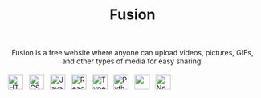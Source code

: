 <h1 align="center">Fusion</h1>

<br />

<p align="center">
Fusion is a free website where anyone can upload videos, pictures, GIFs, and other types of media for easy sharing! 
</p>

</div>

<p align="center">
<p> <img src="https://img.shields.io/badge/html5-%23E34F26.svg?style=for-the-badge&logo=html5&logoColor=white" alt="HTML5" height="30" style="vertical-align:top; margin:4px">
<img src="https://img.shields.io/badge/css3-%231572B6.svg?style=for-the-badge&logo=css3&logoColor=white" alt="CSS" height="30" style="vertical-align:top; margin:4px">
<img src="https://img.shields.io/badge/JavaScript-323330?style=for-the-badge&logo=javascript&logoColor=F7DF1E" alt="Javascript" height="30" style="vertical-align:top; margin:4px">
<img src="https://img.shields.io/badge/React-20232A?style=for-the-badge&logo=react&logoColor=61DAFB"  alt="React" height="30" style="vertical-align:top; margin:4px"/>  
<img src="https://camo.githubusercontent.com/094f63b55e352c64b45534a974bce20ba6d6c0dea422e932c0f8dfcc5648b5bf/68747470733a2f2f696d672e736869656c64732e696f2f62616467652f747970657363726970742d2532333331373843363f7374796c653d666f722d7468652d6261646765266c6f676f3d74797065736372697074266c6f676f436f6c6f723d7768697465" alt="Typescript" height="30" style="vertical-align:top; margin:4px"/>
<img src="https://camo.githubusercontent.com/436bd3cb20295ce9b3c3a182590c488c762adbd2b5583a36f126c9bbec016b56/68747470733a2f2f696d672e736869656c64732e696f2f62616467652f707974686f6e2d2532334646443334333f7374796c653d666f722d7468652d6261646765266c6f676f3d707974686f6e266c6f676f436f6c6f723d626c61636b" alt="Python" height="30" style="vertical-align:top; margin:4px">      
<img src="https://camo.githubusercontent.com/e77d670250a5ef40c91a07c6f64c36b54e3e23f1fe61c386b9421fd3eb0ae2f0/68747470733a2f2f696d672e736869656c64732e696f2f62616467652f6d7973716c2d2532333434373941313f7374796c653d666f722d7468652d6261646765266c6f676f3d6d7973716c266c6f676f436f6c6f723d7768697465" alt "SQL" height="30" style="vertical-align:top; margin:4px"/>  
<img src="https://img.shields.io/badge/Node.js-339933?style=for-the-badge&logo=nodedotjs&logoColor=white" alt="Node.js" height="30" style="vertical-align:top; margin:4px"/>  
  
</p>   





